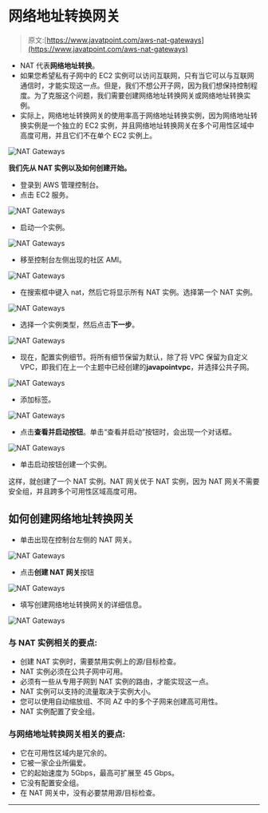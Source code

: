 # 网络地址转换网关

> 原文:[https://www.javatpoint.com/aws-nat-gateways](https://www.javatpoint.com/aws-nat-gateways)

*   NAT 代表**网络地址转换**。
*   如果您希望私有子网中的 EC2 实例可以访问互联网，只有当它可以与互联网通信时，才能实现这一点。但是，我们不想公开子网，因为我们想保持控制程度。为了克服这个问题，我们需要创建网络地址转换网关或网络地址转换实例。
*   实际上，网络地址转换网关的使用率高于网络地址转换实例，因为网络地址转换实例是一个独立的 EC2 实例，并且网络地址转换网关在多个可用性区域中高度可用，并且它们不在单个 EC2 实例上。

![NAT Gateways](../Images/3c4e067801a6b27fa002e8d7dd280b10.png)

**我们先从 NAT 实例以及如何创建开始。**

*   登录到 AWS 管理控制台。
*   点击 EC2 服务。

![NAT Gateways](../Images/ca95ac50f30a616905d507281e1ae2d7.png)

*   启动一个实例。

![NAT Gateways](../Images/7081d53cc4e9669f5c41ac61b3777a30.png)

*   移至控制台左侧出现的社区 AMI。

![NAT Gateways](../Images/3528b6667e02a78e5c6109950fb273f6.png)

*   在搜索框中键入 nat，然后它将显示所有 NAT 实例。选择第一个 NAT 实例。

![NAT Gateways](../Images/e1f5fe8a3c6e6d3bc910d6596354ff2d.png)

*   选择一个实例类型，然后点击**下一步**。

![NAT Gateways](../Images/f1ddea611267e2ceb5563336cc66466c.png)

*   现在，配置实例细节。将所有细节保留为默认，除了将 VPC 保留为自定义 VPC，即我们在上一个主题中已经创建的**javapointvpc**，并选择公共子网。

![NAT Gateways](../Images/59b8f82ad72f977c4c1f2529785b565d.png)

*   添加标签。

![NAT Gateways](../Images/e58b8dd03b038f24ee6c865bc60a1b03.png)

*   点击**查看并启动按钮**。单击“查看并启动”按钮时，会出现一个对话框。

![NAT Gateways](../Images/6bd120e5d4688069f2eb26d305ebce44.png)

*   单击启动按钮创建一个实例。

这样，就创建了一个 NAT 实例。NAT 网关优于 NAT 实例，因为 NAT 网关不需要安全组，并且跨多个可用性区域高度可用。

## 如何创建网络地址转换网关

*   单击出现在控制台左侧的 NAT 网关。

![NAT Gateways](../Images/8a19100bd43dbe3d1553d20a46142a76.png)

*   点击**创建 NAT 网关**按钮

![NAT Gateways](../Images/13703fac79b6b911a5ccc20815080fa4.png)

*   填写创建网络地址转换网关的详细信息。

![NAT Gateways](../Images/b1c809c323fb941a4e9dd331fd3028b7.png)

### 与 NAT 实例相关的要点:

*   创建 NAT 实例时，需要禁用实例上的源/目标检查。
*   NAT 实例必须在公共子网中可用。
*   必须有一些从专用子网到 NAT 实例的路由，才能实现这一点。
*   NAT 实例可以支持的流量取决于实例大小。
*   您可以使用自动缩放组、不同 AZ 中的多个子网来创建高可用性。
*   NAT 实例配置了安全组。

### 与网络地址转换网关相关的要点:

*   它在可用性区域内是冗余的。
*   它被一家企业所偏爱。
*   它的起始速度为 5Gbps，最高可扩展至 45 Gbps。
*   它没有配置安全组。
*   在 NAT 网关中，没有必要禁用源/目标检查。

* * *